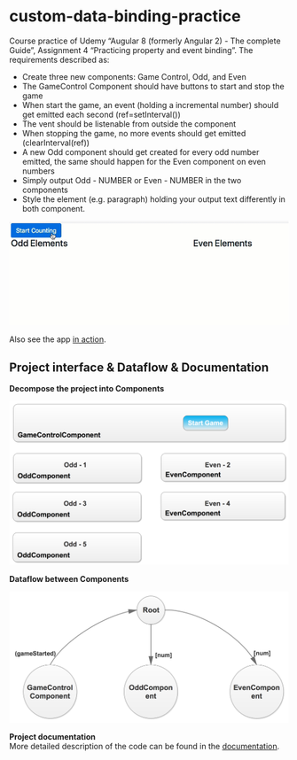 # custom-data-binding-practice
Course practice of Udemy “Augular 8 (formerly Angular 2) - The complete Guide”, Assignment 4 “Practicing property and event binding”. The requirements described as:
- Create three new components: Game Control, Odd, and Even
- The GameControl Component should have buttons to start and stop the game
- When start the game, an event (holding a incremental number) should get emitted each second (ref=setInterval())
- The vent should be listenable from outside the component
- When stopping the game, no more events should get emitted (clearInterval(ref))
- A new Odd component should get created for every odd number emitted, the same should happen for the Even component on even numbers
- Simply output Odd - NUMBER or Even - NUMBER in the two components
- Style the element (e.g. paragraph) holding your output text differently in both component.
<center><img src="./demo.gif" width="600px"></center>

Also see the app [in action]((https://custom-databinding-practice.firebaseapp.com/)).

## Project interface & Dataflow & Documentation
**Decompose the project into Components**
<center><img src="./interface.png" width="600px"></center>

**Dataflow between Components**
<center><img src="./dataflow.png" width="600px"></center>

**Project documentation**\
More detailed description of the code can be found in the [documentation](http://ec2-13-58-36-226.us-east-2.compute.amazonaws.com/angular-cases-docs/custom-data-binding-practice/index.html).